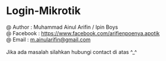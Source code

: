 # Login-Mikrotik
@ Author : Muhammad Ainul Arifin / Ipin Boys<br>
@ Facebook : https://www.facebook.com/arifienpoenya.apotik<br>
@ Email : m.ainularifin@gmail.com<br>
<br>
Jika ada masalah silahkan hubungi contact di atas ^_^
